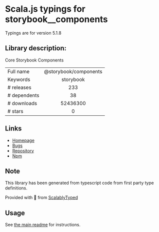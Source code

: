 
# Scala.js typings for storybook__components

Typings are for version 5.1.8

## Library description:
Core Storybook Components

|                    |                 |
| ------------------ | :-------------: |
| Full name          | @storybook/components |
| Keywords           | storybook |
| # releases         | 233 |
| # dependents       | 38 |
| # downloads        | 52436300 |
| # stars            | 0 |

## Links
- [Homepage](https://github.com/storybooks/storybook/tree/master/lib/components)
- [Bugs](https://github.com/storybooks/storybook/issues)
- [Repository](https://github.com/storybooks/storybook)
- [Npm](https://www.npmjs.com/package/%40storybook%2Fcomponents)
    


## Note
This library has been generated from typescript code from first party type definitions.

Provided with :purple_heart: from [ScalablyTyped](https://github.com/oyvindberg/ScalablyTyped)

## Usage
See [the main readme](../../readme.md) for instructions.


